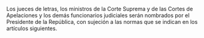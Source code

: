 Los jueces de letras, los ministros de la Corte Suprema y de las Cortes de Apelaciones y los demás funcionarios judiciales serán nombrados por el Presidente de la República, con sujeción a las normas que se indican en los artículos siguientes.
